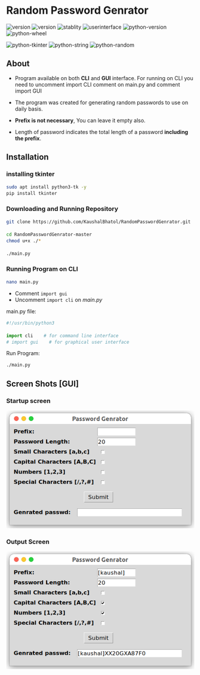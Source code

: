 # Random Password Genrator

![version](https://img.shields.io/github/license/kaushalBhatol/RandomPasswordGenrator)
![version](https://img.shields.io/badge/version-2.0-blue)
![stablity](https://img.shields.io/badge/status-stable-blue)
![userinterface](https://img.shields.io/badge/UI-GUI-blue)
![python-version](https://img.shields.io/badge/python-3.10-blue)
![python-wheel](https://img.shields.io/badge/wheel-No-red)


![python-tkinter](https://img.shields.io/badge/module-tkinter-brown)
![python-string](https://img.shields.io/badge/module-string-brown)
![python-random](https://img.shields.io/badge/module-random-brown)


## About

* Program available on both __CLI__ and __GUI__ interface. For running on CLI you need to uncomment import CLI comment on main.py and comment import GUI

* The program was created for generating random passwords to use on daily basis.

* __Prefix is not necessary__, You can leave it empty also.

* Length of password indicates the total length of a password __including the prefix__.

## Installation

### installing tkinter

```bash
sudo apt install python3-tk -y
pip install tkinter
```

### Downloading and Running Repository

```bash
git clone https://github.com/KaushalBhatol/RandomPasswordGenrator.git

cd RandomPasswordGenrator-master 
chmod u+x ./* 

./main.py
```

### Running Program on CLI

```bash
nano main.py
```

* Comment `import gui`
* Uncomment `import cli` on _main.py_

main.py file:

```python
#!/usr/bin/python3

import cli    # for command line interface
# import gui    # for graphical user interface

```

Run Program:

```bash
./main.py
```

## Screen Shots [GUI]

### Startup screen

![gui.startup](.readme_support/gui.startup.png)

### Output Screen

![python-sc](.readme_support/gui.main.png)
